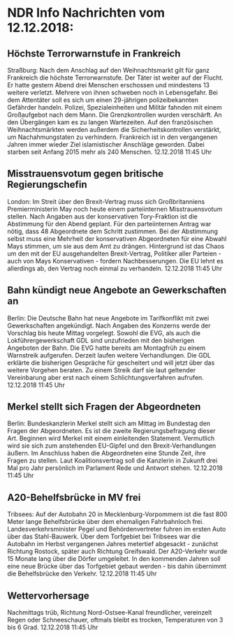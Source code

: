 # NDR Info Nachrichten vom 12.12.2018:


## Höchste Terrorwarnstufe in Frankreich
Straßburg: Nach dem Anschlag auf den Weihnachtsmarkt gilt für ganz Frankreich die höchste Terrorwarnstufe. Der Täter ist weiter auf der Flucht. Er hatte gestern Abend drei Menschen erschossen und mindestens 13 weitere verletzt. Mehrere von ihnen schweben noch in Lebensgefahr. Bei dem Attentäter soll es sich um einen 29-jährigen polizeibekannten Gefährder handeln. Polizei, Spezialeinheiten und Militär fahnden mit einem Großaufgebot nach dem Mann. Die Grenzkontrollen wurden verschärft. An den Übergängen kam es zu langen Wartezeiten. Auf den französischen Weihnachtsmärkten werden außerdem die Sicherheitskontrollen verstärkt, um Nachahmungstaten zu verhindern. Frankreich ist in den vergangenen Jahren immer wieder Ziel islamistischer Anschläge geworden. Dabei starben seit Anfang 2015 mehr als 240 Menschen. 12.12.2018 11:45 Uhr 

## Misstrauensvotum gegen britische Regierungschefin
London:	Im Streit über den Brexit-Vertrag muss sich Großbritanniens Premierministerin May noch heute einem parteiinternen Misstrauensvotum stellen. Nach Angaben aus der konservativen Tory-Fraktion ist die Abstimmung für den Abend geplant. Für den parteiinternen Antrag war nötig, dass 48 Abgeordnete dem Schritt zustimmen. Bei der Abstimmung selbst muss eine Mehrheit der konservativen Abgeordneten für eine Abwahl Mays stimmen, um sie aus dem Amt zu drängen. Hintergrund ist das Chaos um den mit der EU ausgehandelten Brexit-Vertrag, Politiker aller Parteien - auch von Mays Konservativen - fordern Nachbesserungen. Die EU lehnt es allerdings ab, den Vertrag noch einmal zu verhandeln. 12.12.2018 11:45 Uhr 

## Bahn kündigt neue Angebote an Gewerkschaften an
Berlin:	Die Deutsche Bahn hat neue Angebote im Tarifkonflikt mit zwei Gewerkschaften angekündigt. Nach Angaben des Konzerns werde der Vorschlag bis heute Mittag vorgelegt. Sowohl die EVG, als auch die Lokführergewerkschaft GDL sind unzufrieden mit den bisherigen Angeboten der Bahn. Die EVG hatte bereits am Montagfrüh zu einem Warnstreik aufgerufen. Derzeit laufen weitere Verhandlungen. Die GDL erklärte die bisherigen Gespräche für gescheitert und will jetzt über das weitere Vorgehen beraten. Zu einem Streik darf sie laut geltender Vereinbarung aber erst nach einem Schlichtungsverfahren aufrufen. 12.12.2018 11:45 Uhr 

## Merkel stellt sich Fragen der Abgeordneten
Berlin: Bundeskanzlerin Merkel stellt sich am Mittag im Bundestag den Fragen der Abgeordneten. Es ist die zweite Regierungsbefragung dieser Art. Beginnen wird Merkel mit einem einleitenden Statement. Vermutlich wird sie sich zum anstehenden EU-Gipfel und den Brexit-Verhandlungen äußern. Im Anschluss haben die Abgeordneten eine Stunde Zeit, ihre Fragen zu stellen. Laut Koalitionsvertrag soll die Kanzlerin in Zukunft drei Mal pro Jahr persönlich im Parlament Rede und Antwort stehen. 12.12.2018 11:45 Uhr 

## A20-Behelfsbrücke in MV frei
Tribsees: Auf der Autobahn 20 in Mecklenburg-Vorpommern ist die fast 800 Meter lange Behelfsbrücke über dem ehemaligen Fahrbahnloch frei. Landesverkehrsminister Pegel und Behördenvertreter fuhren im ersten Auto über das Stahl-Bauwerk. Über dem Torfgebiet bei Tribsees war die Autobahn im Herbst vergangenen Jahres metertief abgesackt - zunächst Richtung Rostock, später auch Richtung Greifswald. Der A20-Verkehr wurde 15 Monate lang über die Dörfer umgeleitet. In den kommenden Jahren soll eine neue Brücke über das Torfgebiet gebaut werden - bis dahin übernimmt die Behelfsbrücke den Verkehr. 12.12.2018 11:45 Uhr 

## Wettervorhersage
Nachmittags trüb, Richtung Nord-Ostsee-Kanal freundlicher, vereinzelt Regen oder Schneeschauer, oftmals bleibt es trocken, Temperaturen von 3 bis 6 Grad. 12.12.2018 11:45 Uhr 
